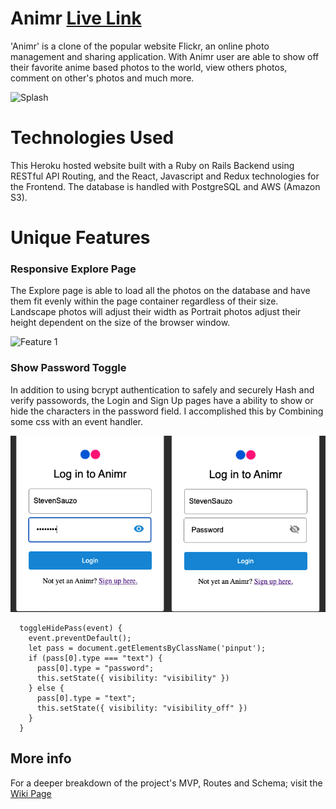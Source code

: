 # Animr [Live Link](http://fullstack-animr.herokuapp.com/#/) 

'Animr' is a clone of the popular website Flickr, an online photo management and sharing application. With Animr user are able to show off their favorite anime based photos to the world, view others photos, comment on other's photos and much more.

![Splash](https://github.com/StevenSuazo/Animr/blob/main/app/assets/images/splash.gif)

# Technologies Used

This Heroku hosted website built with a Ruby on Rails Backend using RESTful API Routing, and the React, Javascript and Redux technologies for the Frontend. The database is handled with PostgreSQL and AWS (Amazon S3).

# Unique Features

### Responsive Explore Page

The Explore page is able to load all the photos on the database and have them fit evenly within the page container regardless of their size. Landscape photos will adjust their width as Portrait photos adjust their height dependent on the size of the browser window. 

![Feature 1](https://github.com/StevenSuazo/Animr/blob/main/app/assets/images/feature1.gif)

### Show Password Toggle

In addition to using bcrypt authentication to safely and securely Hash and verify passowords, the Login and Sign Up pages have a ability to show or hide the characters in the password field. I accomplished this by Combining some css with an event handler. 

![Feature 1](https://github.com/StevenSuazo/Animr/blob/main/app/assets/images/feature2.png)
```
  toggleHidePass(event) {
    event.preventDefault();
    let pass = document.getElementsByClassName('pinput');
    if (pass[0].type === "text") {
      pass[0].type = "password";
      this.setState({ visibility: "visibility" })
    } else {
      pass[0].type = "text";
      this.setState({ visibility: "visibility_off" })
    }
  }
```

## More info

For a deeper breakdown of the project's MVP, Routes and Schema; visit the [Wiki Page](https://github.com/StevenSuazo/Animr/wiki)